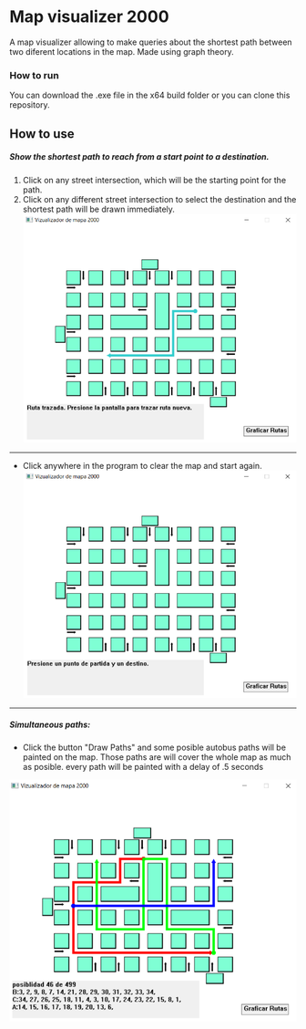 # Map visualizer 2000

A map visualizer allowing to make queries about the shortest path between two diferent locations in the map. Made using graph theory.  

### How to run 

You can download the .exe file in the x64 build folder or you can clone this repository.

## How to use 

##### Show the shortest path to reach from a start point to a destination.

1. Click on any street intersection, which will be the starting point for the path.
2. Click on any different street intersection to select the destination and the shortest path will be drawn immediately.            
![path](readme_resources/PAth.PNG)
***
- Click anywhere in the program to clear the map and start again.
![path](readme_resources/Home.PNG)
***
##### Simultaneous paths:

- Click the button "Draw Paths" and  some posible autobus paths will be painted on the map. Those paths are will cover the whole map as much as posible. every path will be painted with a delay of .5 seconds 

![path](readme_resources/AllPaths.PNG)

